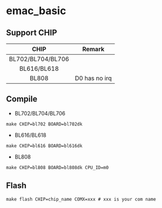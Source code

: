 # emac_basic


## Support CHIP

|      CHIP        | Remark |
|:----------------:|:------:|
|BL702/BL704/BL706 |        |
|BL616/BL618       |        |
|BL808             | D0 has no irq       |

## Compile

- BL702/BL704/BL706

```
make CHIP=bl702 BOARD=bl702dk
```

- BL616/BL618

```
make CHIP=bl616 BOARD=bl616dk
```

- BL808

```
make CHIP=bl808 BOARD=bl808dk CPU_ID=m0
```

## Flash

```
make flash CHIP=chip_name COMX=xxx # xxx is your com name
```